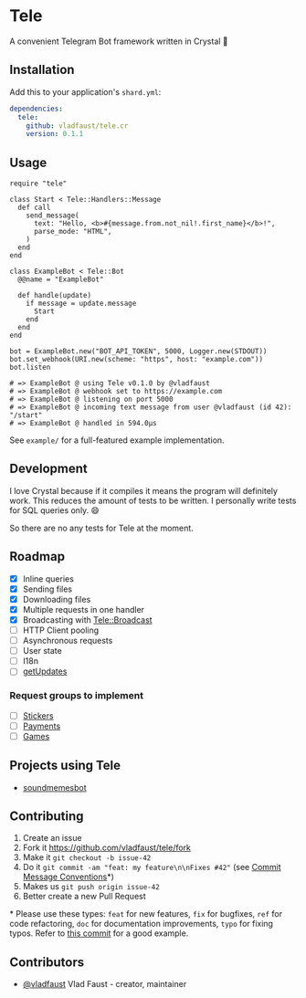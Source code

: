 # Tele

A convenient Telegram Bot framework written in Crystal 💎

## Installation

Add this to your application's `shard.yml`:

```yaml
dependencies:
  tele:
    github: vladfaust/tele.cr
    version: 0.1.1
```

## Usage

```crystal
require "tele"

class Start < Tele::Handlers::Message
  def call
    send_message(
      text: "Hello, <b>#{message.from.not_nil!.first_name}</b>!",
      parse_mode: "HTML",
    )
  end
end

class ExampleBot < Tele::Bot
  @@name = "ExampleBot"

  def handle(update)
    if message = update.message
      Start
    end
  end
end

bot = ExampleBot.new("BOT_API_TOKEN", 5000, Logger.new(STDOUT))
bot.set_webhook(URI.new(scheme: "https", host: "example.com"))
bot.listen

# => ExampleBot @ using Tele v0.1.0 by @vladfaust
# => ExampleBot @ webhook set to https://example.com
# => ExampleBot @ listening on port 5000
# => ExampleBot @ incoming text message from user @vladfaust (id 42): "/start"
# => ExampleBot @ handled in 594.0µs
```

See `example/` for a full-featured example implementation.

## Development

I love Crystal because if it compiles it means the program will definitely work. This reduces the amount of tests to be written. I personally write tests for SQL queries only. 😄

So there are no any tests for Tele at the moment.

## Roadmap

- [x] Inline queries
- [x] Sending files
- [x] Downloading files
- [x] Multiple requests in one handler
- [x] Broadcasting with [Tele::Broadcast](https://github.com/vladfaust/tele-broadcast.cr)
- [ ] HTTP Client pooling
- [ ] Asynchronous requests
- [ ] User state
- [ ] I18n
- [ ] [getUpdates](https://core.telegram.org/bots/api#getupdates)

### Request groups to implement

- [ ] [Stickers](https://core.telegram.org/bots/api#stickers)
- [ ] [Payments](https://core.telegram.org/bots/api#payments)
- [ ] [Games](https://core.telegram.org/bots/api#games)

## Projects using Tele

- [soundmemesbot](https://github.com/vladfaust/soundmemes.cr)

## Contributing

1. Create an issue
2. Fork it https://github.com/vladfaust/tele/fork
3. Make it `git checkout -b issue-42`
4. Do it `git commit -am "feat: my feature\n\nFixes #42"` (see [Commit Message Conventions](https://gist.github.com/stephenparish/9941e89d80e2bc58a153)*)
5. Makes us `git push origin issue-42`
6. Better create a new Pull Request

\* Please use these types: `feat` for new features, `fix` for bugfixes, `ref` for code refactoring, `doc` for documentation improvements, `typo` for fixing typos. Refer to [this commit](https://github.com/vladfaust/tele.cr/commit/5eecab0b9e71282c403c6753ac3064581afd9009) for a good example.

## Contributors

- [@vladfaust](https://github.com/vladfaust) Vlad Faust - creator, maintainer

